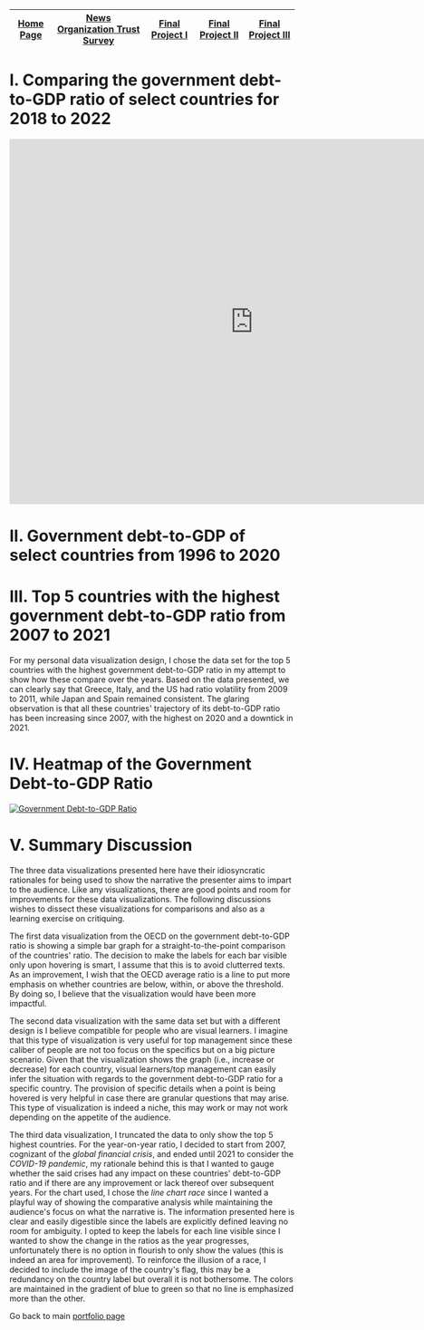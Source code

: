 | [Home Page](README.md) | [News Organization Trust Survey](TrustinNewsOrganizations.md) | [Final Project I](final_project_PartI_EnzoRodriguez.md) | [Final Project II](final-project-part-two_EnzoRodriguez.md) | [Final Project III](final-project-part-three) |
|   :---:   |   :---:   |   :---:   |   :---:   |   :---:   |

# I. Comparing the government debt-to-GDP ratio of select countries for 2018 to 2022

<iframe src="https://data.oecd.org/chart/7b5y" width="860" height="645" style="border: 0" mozallowfullscreen="true" webkitallowfullscreen="true" allowfullscreen="true"><a href="https://data.oecd.org/chart/7b5y" target="_blank">OECD Chart: General government debt, Total, % of GDP, Annual, 2022</a></iframe>

# II. Government debt-to-GDP of select countries from 1996 to 2020
<div class="flourish-embed flourish-chart" data-src="visualisation/14953142"><script src="https://public.flourish.studio/resources/embed.js"></script></div>

# III. Top 5 countries with the highest government debt-to-GDP ratio from 2007 to 2021
<div class="flourish-embed flourish-chart" data-src="visualisation/14953663"><script src="https://public.flourish.studio/resources/embed.js"></script></div>

For my personal data visualization design, I chose the data set for the top 5 countries with the highest government debt-to-GDP ratio in my attempt to show how these compare over the years. Based on the data presented, we can clearly say that Greece, Italy, and the US had ratio volatility from 2009 to 2011, while Japan and Spain remained consistent. The glaring observation is that all these countries' trajectory of its debt-to-GDP ratio has been increasing since 2007, with the highest on 2020 and a downtick in 2021.

# IV. Heatmap of the Government Debt-to-GDP Ratio
<div class='tableauPlaceholder' id='viz1694547998050' style='position: relative'><noscript><a href='#'><img alt='Government Debt-to-GDP Ratio ' src='https:&#47;&#47;public.tableau.com&#47;static&#47;images&#47;Ta&#47;Tableau_GovtDebt&#47;Sheet1&#47;1_rss.png' style='border: none' /></a></noscript><object class='tableauViz'  style='display:none;'><param name='host_url' value='https%3A%2F%2Fpublic.tableau.com%2F' /> <param name='embed_code_version' value='3' /> <param name='site_root' value='' /><param name='name' value='Tableau_GovtDebt&#47;Sheet1' /><param name='tabs' value='no' /><param name='toolbar' value='yes' /><param name='static_image' value='https:&#47;&#47;public.tableau.com&#47;static&#47;images&#47;Ta&#47;Tableau_GovtDebt&#47;Sheet1&#47;1.png' /> <param name='animate_transition' value='yes' /><param name='display_static_image' value='yes' /><param name='display_spinner' value='yes' /><param name='display_overlay' value='yes' /><param name='display_count' value='yes' /><param name='language' value='en-US' /><param name='filter' value='publish=yes' /></object></div>                
<script type='text/javascript'>                    
var divElement = document.getElementById('viz1694547998050');                    
var vizElement = divElement.getElementsByTagName('object')[0];                    
vizElement.style.width='100%';vizElement.style.height=(divElement.offsetWidth*0.75)+'px';                    
var scriptElement = document.createElement('script');                    
scriptElement.src = 'https://public.tableau.com/javascripts/api/viz_v1.js';                    vizElement.parentNode.insertBefore(scriptElement, vizElement);                
</script>


# V. Summary Discussion
The three data visualizations presented here have their idiosyncratic rationales for being used to show the narrative the presenter aims to impart to the audience. Like any visualizations, there are good points and room for improvements for these data visualizations. The following discussions wishes to dissect these visualizations for comparisons and also as a learning exercise on critiquing.

The first data visualization from the OECD on the government debt-to-GDP ratio is showing a simple bar graph for a straight-to-the-point comparison of the countries' ratio. The decision to make the labels for each bar visible only upon hovering is smart, I assume that this is to avoid clutterred texts. As an improvement, I wish that the OECD average ratio is a line to put more emphasis on whether countries are below, within, or above the threshold. By doing so, I believe that the visualization would have been more impactful.

The second data visualization with the same data set but with a different design is I believe compatible for people who are visual learners. I imagine that this type of visualization is very useful for top management since these caliber of people are not too focus on the specifics but on a big picture scenario. Given that the visualization shows the graph (i.e., increase or decrease) for each country, visual learners/top management can easily infer the situation with regards to the government debt-to-GDP ratio for a specific country. The provision of specific details when a point is being hovered is very helpful in case there are granular questions that may arise. This type of visualization is indeed a niche, this may work or may not work depending on the appetite of the audience.

The third data visualization, I truncated the data to only show the top 5 highest countries. For the year-on-year ratio, I decided to start from 2007, cognizant of the *global financial crisis*, and ended until 2021 to consider the *COVID-19 pandemic*, my rationale behind this is that I wanted to gauge whether the said crises had any impact on these countries' debt-to-GDP ratio and if there are any improvement or lack thereof over subsequent years. For the chart used, I chose the *line chart race* since I wanted a playful way of showing the comparative analysis while maintaining the audience's focus on what the narrative is. The information presented here is clear and easily digestible since the labels are explicitly defined leaving no room for ambiguity. I opted to keep the labels for each line visible since I wanted to show the change in the ratios as the year progresses, unfortunately there is no option in flourish to only show the values (this is indeed an area for improvement). To reinforce the illusion of a race, I decided to include the image of the country's flag, this may be a redundancy on the country label but overall it is not bothersome. The colors are maintained in the gradient of blue to green so that no line is emphasized more than the other.

Go back to main [portfolio page](README.md)
